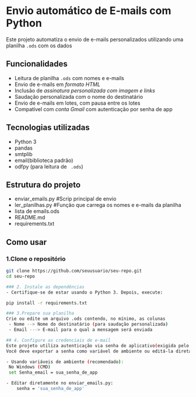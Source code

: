 # Envio automático de E-mails com Python
Este projeto automatiza o envio de e-mails personalizados utilizando uma planilha `.ods` com os dados

## Funcionalidades 
- Leitura de planilha `.ods` com nomes e e-mails
- Envio de e-mails em *formato HTML*
- Inclusão de *assinatura personalizada com imagem e links*
- Saudação personalizada com o nome do destinatário
- Envio de e-mails em lotes, com pausa entre os lotes
- Compatível com *conta Gmail* com autenticação por senha de app

## Tecnologias utilizadas

- Python 3
- pandas
- smtplib
- email(biblioteca padrão)
- odfpy (para leitura de ` .ods`)

## Estrutura do projeto

- enviar_emails.py #Scrip principal de envio
- ler_planilhas.py #Função que carrega os nomes e e-mails da planilha
- lista de emails.ods
- README.md
- requirements.txt

## Como usar
### 1.Clone o repositório

```bash
git clone https://github.com/seuusuario/seu-repo.git
cd seu-repo

### 2. Instale as dependências
- Certifique-se de estar usando o Python 3. Depois, execute:

pip install -r requirements.txt

### 3.Prepare sua planilha
Crie ou edite um arquivo .ods contendo, no mínimo, as colunas
 - Nome --> Nome do destinatário (para saudação personalizada)
 - Email ---> E-mail para o qual a mensagem será enviada

## 4. Configure as credenciais de e-mail
Este projeto utiliza autenticação via senha de aplicativo(exigida pelo Gmail).
Você deve exportar a senha como variável de ambiente ou editá-la diretamente no script(não recomendado )

- Usando variáveis de ambiente (recomendado):
 No Windows (CMD)
 set Senha_email = sua_senha_de_app

- Editar diretamente no enviar_emails.py:
    senha = 'sua_senha_de_app'